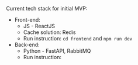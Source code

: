 Current tech stack for initial MVP:
- Front-end:
    - JS - ReactJS
    - Cache solution: Redis
    - Run instruction: `cd frontend` and `npm run dev`
- Back-end:
    - Python - FastAPI, RabbitMQ 
    - Run instruction: 
